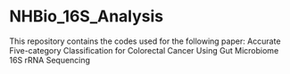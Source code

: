 # NHBio_16S_Analysis
This repository contains the codes used for the following paper:
Accurate Five-category Classification for Colorectal Cancer Using Gut Microbiome 16S rRNA Sequencing
